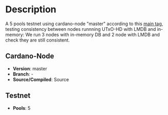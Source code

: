 # Description

A 5 pools testnet using cardano-node "master" according to this [main tag](https://github.com/blinklabs-io/docker-cardano-node/pkgs/container/cardano-node), testing consistency between nodes runnning UTxO-HD with LMDB and in-memory: We run 3 nodes with in-memory DB and 2 node with LMDB and check they are still consistent.

## Cardano-Node

- **Version**: master
- **Branch**: -
- **Source/Compiled**: Source 

## Testnet

- **Pools**: 5
